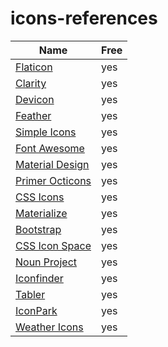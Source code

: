 # icons-references

| Name                                                                              | Free       |
| --------------------------------------------------------------------------------- | ---------- |
| [Flaticon](https://www.flaticon.com/)                                             |     yes    |
| [Clarity](https://clarity.design/foundation/icons/)                               |     yes    |
| [Devicon](https://devicon.dev/)                                                   |     yes    |
| [Feather](https://feathericons.com/)                                              |     yes    |
| [Simple Icons](https://simpleicons.org/)                                          |     yes    |
| [Font Awesome](https://fontawesome.com/)                                          |     yes    |
| [Material Design](https://materialdesignicons.com/)                               |     yes    |
| [Primer Octicons](https://primer.style/octicons/)                                 |     yes    |
| [CSS Icons](https://css.gg/)                                                      |     yes    |
| [Materialize](https://materializecss.com/icons.html)                              |     yes    |
| [Bootstrap](https://icons.getbootstrap.com/)                                      |     yes    |
| [CSS Icon Space](https://cssicon.space/#/)                                        |     yes    |
| [Noun Project](https://thenounproject.com/)                                       |     yes    |
| [Iconfinder](https://www.iconfinder.com/)                                         |     yes    |
| [Tabler](https://tabler-icons.io/)                                                |     yes    |
| [IconPark](https://github.com/bytedance/IconPark)                                 |     yes    |
| [Weather Icons](https://github.com/erikflowers/weather-icons)                     |     yes    |


